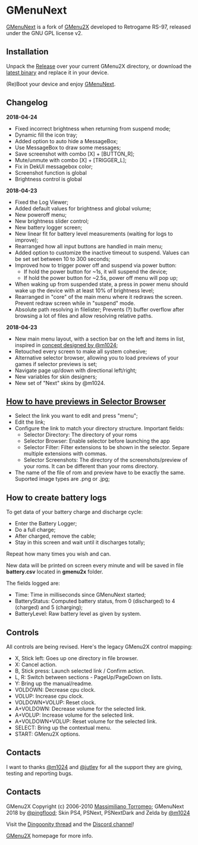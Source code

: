 # GMenuNext

[GMenuNext](https://github.com/pingflood/GMenuNext/) is a fork of [GMenu2X](http://mtorromeo.github.com/gmenu2x) developed to Retrogame RS-97, released under the GNU GPL license v2.


## Installation

Unpack the [Release](https://github.com/pingflood/GMenuNext/blob/master/dist/retrogame/GMenuNext.zip) over your current GMenu2X directory, or download the [latest binary](https://github.com/pingflood/GMenuNext/raw/master/dist/retrogame/gmenu2x/gmenu2x) and replace it in your device.

(Re)Boot your device and enjoy [GMenuNext](https://github.com/pingflood/GMenuNext/).


## Changelog

**2018-04-24**
* Fixed incorrect brightness when returning from suspend mode;
* Dynamic fill the icon tray;
* Added option to auto hide a MessageBox;
* Use MessageBox to draw some messages;
* Save screenshot with combo [X] + [BUTTON_R];
* Mute/unmute with combo [X] + [TRIGGER_L];
* Fix in DekUI messagebox color;
* Screenshot function is global
* Brightness control is global

**2018-04-23**
* Fixed the Log Viewer;
* Added default values for brightness and global volume;
* New poweroff menu;
* New brightness slider control;
* New battery logger screen;
* New linear fit for battery level measurements (waiting for logs to improve);
* Rearranged how all input buttons are handled in main menu;
* Added option to customize the inactive timeout to suspend. Values can be set set between 10 to 300 seconds;
* Improved how to trigger power off and suspend via power button:
     * If hold the power button for ~1s, it will suspend the device;
     * If hold the power button for ~2.5s, power off menu will pop up;
* When waking up from suspended state, a press in power menu should wake up the device with at least 10% of brightness level;
* Rearranged in "core" of the main menu where it redraws the screen. Prevent redraw screen while in "suspend" mode.
* Absolute path resolving in filelister; Prevents (?) buffer overflow after browsing a lot of files and allow resolving relative paths.

**2018-04-23**
* New main menu layout, with a section bar on the left and items in list, inspired in [concept designed by @m1024](http://boards.dingoonity.org/ingenic-jz4760-devices/gmenunext-let's-make-gmenu-great-again!/msg177170/#msg177170);
* Retouched every screen to make all system cohesive;
* Alternative selector browser, allowing you to load previews of your games if selector previews is set;
* Navigate page up/down with directional left/right;
* New variables for skin designers;
* New set of "Next" skins by @m1024.


## [How to have previews in Selector Browser](http://boards.dingoonity.org/ingenic-jz4760-devices/gmenunext-let's-make-gmenu-great-again!/msg177392/#msg177392)

* Select the link you want to edit and press "menu";
* Edit the link;
* Configure the link to match your directory structure. Important fields:
	* Selector Directory: The directory of your roms
	* Selector Browser: Enable selector before launching the app
	* Selector Filter: Filter extensions to be shown in the selector. Separe multiple extensions with commas.
	* Selector Screenshots: The directory of the screenshots/preview of your roms. It can be different than your roms directory.
* The name of the file of rom and preview have to be exactly the same. Suported image types are .png or .jpg;


## How to create battery logs

To get data of your battery charge and discharge cycle:
* Enter the Battery Logger;
* Do a full charge;
* After charged, remove the cable;
* Stay in this screen and wait until it discharges totally;

Repeat how many times you wish and can.

New data will be printed on screen every minute and will be saved in file **battery.csv** located in **gmenu2x** folder.

The fields logged are:
* Time: Time in milliseconds since GMenuNext started;
* BatteryStatus: Computed battery status, from 0 (discharged) to 4 (charged) and 5 (charging);
* BatteryLevel: Raw battery level as given by system.


## Controls

All controls are being revised. Here's the legacy GMenu2X control mapping:
* X, Stick left: Goes up one directory in file browser.
* X: Cancel action.
* B, Stick press: Launch selected link / Confirm action.
* L, R: Switch between sections - PageUp/PageDown on lists.
* Y: Bring up the manual/readme.
* VOLDOWN: Decrease cpu clock.
* VOLUP: Increase cpu clock.
* VOLDOWN+VOLUP: Reset clock.
* A+VOLDOWN: Decrease volume for the selected link.
* A+VOLUP: Increase volume for the selected link.
* A+VOLDOWN+VOLUP: Reset volume for the selected link.
* SELECT: Bring up the contextual menu.
* START: GMenu2X options.


## Contacts

I want to thanks [@m1024](https://boards.dingoonity.org/profile/m1024/) and [@jutley](https://boards.dingoonity.org/profile/jutley/) for all the support they are giving, testing and reporting bugs.

## Contacts

GMenu2X Copyright (c) 2006-2010 [Massimiliano Torromeo](mailto:massimiliano.torromeo@gmail.com); GMenuNext 2018 by [@pingflood](https://boards.dingoonity.org/profile/pingflood/); Skin PS4, PSNext, PSNextDark and Zelda by [@m1024](https://boards.dingoonity.org/profile/m1024/)

Visit the [Dingoonity thread](https://boards.dingoonity.org/ingenic-jz4760-devices/gmenunext-let's-make-gmenu-great-again!/) and the [Discord channel](https://discord.gg/hvR5vK6)!

[GMenu2X](http://mtorromeo.github.com/gmenu2x) homepage for more info.
